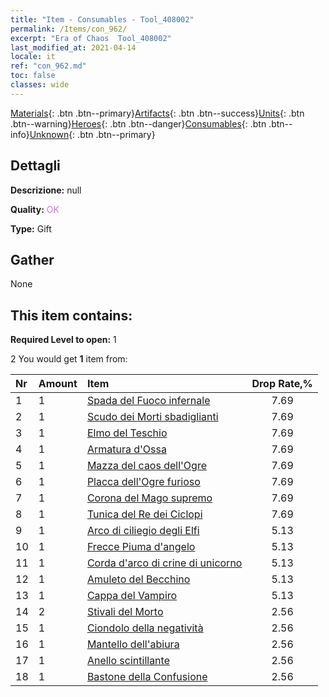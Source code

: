 ```yaml
---
title: "Item - Consumables - Tool_408002"
permalink: /Items/con_962/
excerpt: "Era of Chaos  Tool_408002"
last_modified_at: 2021-04-14
locale: it
ref: "con_962.md"
toc: false
classes: wide
---
```

 [Materials](/it/Items/){: .btn .btn--primary}[Artifacts](/it/Items/Artifacts/){: .btn .btn--success}[Units](/it/Items/Units/){: .btn .btn--warning}[Heroes](/it/Items/Heroes/){: .btn .btn--danger}[Consumables](/it/Items/Consumables/){: .btn .btn--info}[Unknown](/it/Items/Unknown/){: .btn .btn--primary}

## Dettagli
 **Descrizione:** null

 **Quality:** <span style="color: #DA70D6">OK</span>

 **Type:** Gift

## Gather

  None

## This item contains:

 **Required Level to open:** 1

 2 You would get **1** item  from:

  | Nr | Amount |     Item    | Drop Rate,% |
  |:---|:-------|:------------|:---------:|
  | 1 | 1 | [Spada del Fuoco infernale](/it/Items/art_121/) | 7.69 | 
  | 2 | 1 | [Scudo dei Morti sbadiglianti](/it/Items/art_122/) | 7.69 | 
  | 3 | 1 | [Elmo del Teschio](/it/Items/art_123/) | 7.69 | 
  | 4 | 1 | [Armatura d'Ossa](/it/Items/art_124/) | 7.69 | 
  | 5 | 1 | [Mazza del caos dell'Ogre](/it/Items/art_125/) | 7.69 | 
  | 6 | 1 | [Placca dell'Ogre furioso](/it/Items/art_126/) | 7.69 | 
  | 7 | 1 | [Corona del Mago supremo](/it/Items/art_127/) | 7.69 | 
  | 8 | 1 | [Tunica del Re dei Ciclopi](/it/Items/art_128/) | 7.69 | 
  | 9 | 1 | [Arco di ciliegio degli Elfi](/it/Items/art_103/) | 5.13 | 
  | 10 | 1 | [Frecce Piuma d'angelo](/it/Items/art_104/) | 5.13 | 
  | 11 | 1 | [Corda d'arco di crine di unicorno](/it/Items/art_105/) | 5.13 | 
  | 12 | 1 | [Amuleto del Becchino](/it/Items/art_129/) | 5.13 | 
  | 13 | 1 | [Cappa del Vampiro](/it/Items/art_130/) | 5.13 | 
  | 14 | 2 | [Stivali del Morto](/it/Items/art_131/) | 2.56 | 
  | 15 | 1 | [Ciondolo della negatività](/it/Items/art_136/) | 2.56 | 
  | 16 | 1 | [Mantello dell'abiura](/it/Items/art_137/) | 2.56 | 
  | 17 | 1 | [Anello scintillante](/it/Items/art_138/) | 2.56 | 
  | 18 | 1 | [Bastone della Confusione](/it/Items/art_139/) | 2.56 | 
